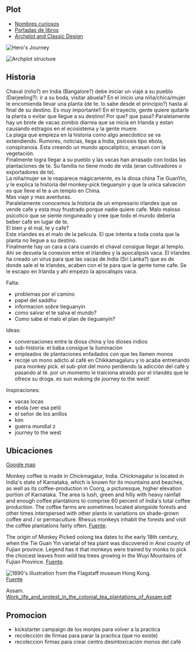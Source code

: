 ## Plot

* [Nombres curiosos](http://blogs.elpais.com/verne/2014/09/el-olor-de-la-lluvia-sobre-la-tierra-seca-y-otras-28-cosas-que-no-sab%C3%ADas-que-ten%C3%ADan-nombre.html)
* [Portadas de libros](http://blogs.elpais.com/verne/2014/10/portadas-libros-iguales.html)
* [Archplot and Classic Design](http://ingridsnotes.wordpress.com/2013/06/05/what-is-arch-plot-and-classic-design/)

![Hero's Journey](http://ingridsnotes.files.wordpress.com/2013/05/heros-journey.jpg)

![Archplot structure](http://ingridsnotes.files.wordpress.com/2013/05/final-revision_traditional-mountain-structure-handout_8-5x14.jpg)

## Historia

Chaval (niño?) en India (Bangalore?) debe iniciar un viaje a su pueblo (Darjeeling?): ir a su boda, visitar abuela? En el inicio una niña/chica/mujer le encomienda llevar una planta (de te. lo sabe desde el principio?) hasta al final de su destino. Es muy importante!! En el trayecto, gente quiere quitarle la planta o evitar que llegue a su destino! Por que? que pasa?
Paralelamente hay un brote de vacas zombis diarrea que se inicia en Irlanda y estan causando estragos en el ecosistema y la gente muere.  
La plaga que empieza en la historia como algo anecdotico se va extendiendo. Rumores, noticias, llega a India, psicosis tipo ebola, conspiranoia. Esta creando un mundo apocaliptico, arrasan con la vegetación.  
Finalmente logra llegar a su pueblo y las vacas han arrasado con todas las plantaciones de te. Su familia no tiene modo de vida (eran cultivadores o exportadores de te).  
La niña/mujer se le reaparece mágicamente, es la diosa china Tie GuanYin, y le explica la historia del monkey-pick tieguanyin y que la unica salvacion es que lleve el te a un templo en China.  
Mas viaje y mas aventuras.   
Paralelamente conocemos  la historia de un empresario irlandes que se vende cafe y esta muy frustrado porque nadie quiere cafe. Malo maloso psicotico que se siente ninguneado y cree que todo el mundo deberia beber cafe en lugar de te.  
El bien y el mal, te y cafe?  
Este irlandes es el malo de la pelicula. El que intenta a toda costa que la planta no llegue a su destino.  
Finalmente hay un cara a cara cuando el chaval consigue llegar al templo. Ahi se desvela la conexion  entre el irlandes y la apocalipsis vaca. El irlandes ha creado un virus para que las vacas de India (Sri Lanka?) que es de donde sale el te irlandes, acaben con el te para que la gente tome cafe. Se le escapo en Irlanda y ahi empezo la apocalispis vaca.  

Falta: 
* problemas por el camino
* papel del saddhu
* informacion sobre tieguanyin
* como salvar el te salva el mundo?
* Como sabe el malo el plan de tieguanyin?

Ideas:
* conversaciones entre la diosa china y los dioses indios
* sub-historia: el baba consigue la iluminacion
* empleados de plantaciones enfadados con que les llamen monos
* recoje un mono adicto al café en Chikkamagaluru y lo acaba entrenando para monkey pick. el sub-plot del mono perdiendo la adicción del café y pasando al té. por un momento le traiciona atraído por el irlandés que le ofrece su droga. es sun wukong de journey to the west!

Inspiraciones:
* vacas locas
* ebola (ver esa peli)
* el señor de los anillos
* kim
* guerra mundial z
* journey to the west

## Ubicaciones

[Google map](https://www.google.com/maps/d/edit?mid=zm1ejaS5IaO8.kCdGLH2hVYc8)

Monkey coffee is made in Chickmagalur, India. Chickmagalur is located in India's state of Karnataka, which is known for its mountains and beaches, as well as its coffee-production in Coorg, a picturesque, higher elevation portion of Karnataka. The area is lush, green and hilly with heavy rainfall and enough coffee plantations to comprise 60 percent of India's total coffee production. The coffee farms are sometimes located alongside forests and other times interspersed with other plants in variations on shade-grown coffee and / or permaculture. Rhesus monkeys inhabit the forests and visit the coffee plantations fairly often. [Fuente](http://coffeetea.about.com/od/coffeebasics/a/Monkey-Coffee.htm).

The origin of Monkey Picked oolong tea dates to the early 18th century, when the Tie Guan Yin varietal of tea plant was discovered in Anxi county of Fujian province. Legend has it that monkeys were trained by monks to pick the choicest leaves from wild tea trees growing in the Wuyi Mountains of Fujian Province. [Fuente](http://www.thefragrantleaf.com/monkey-picked-tie-guan-yin).

![1890's illustration from the Flagstaff museum Hong Kong.](http://images.metmuseum.org/CRDImages/dp/original/DR277.jpg)  
[Fuente](http://www.metmuseum.org/collection/the-collection-online/search/344432?=&imgNo=1&tabName=related-objects)

Assam.
[Work_life_and_protest_in_the_colonial_tea_plantations_of_Assam.pdf](http://www.academia.edu/5962817/Producing_tea_coolies_Work_life_and_protest_in_the_colonial_tea_plantations_of_Assam_1830s-_1920s)

## Promocion
* kickstarter campaign de los monjes para volver a la practica
* recolección de firmas para parar la practica (que no existe)
* recoleccion firmas para crear centro desintoxicación monos del café
